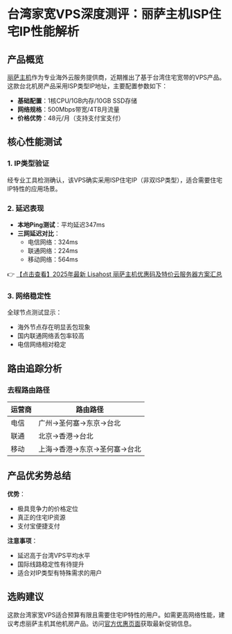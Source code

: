 # 台湾家宽VPS深度测评：丽萨主机ISP住宅IP性能解析

## 产品概览

[丽萨主机](https://bit.ly/lisazhuji)作为专业海外云服务提供商，近期推出了基于台湾住宅宽带的VPS产品。这款台北机房产品采用ISP类型IP地址，主要配置参数如下：

- **基础配置**：1核CPU/1GB内存/10GB SSD存储
- **网络规格**：500Mbps带宽/4TB月流量
- **价格优势**：48元/月（支持支付宝支付）

## 核心性能测试

### 1. IP类型验证
经专业工具检测确认，该VPS确实采用ISP住宅IP（非双ISP类型），适合需要住宅IP特性的应用场景。

### 2. 延迟表现
- **本地Ping测试**：平均延迟347ms
- **三网延迟对比**：
  - 电信网络：324ms
  - 联通网络：224ms
  - 移动网络：564ms

👉 [【点击查看】2025年最新 Lisahost 丽萨主机优惠码及特价云服务器方案汇总](https://bit.ly/lisazhuji)

### 3. 网络稳定性
全球节点测试显示：
- 海外节点存在明显丢包现象
- 国内联通网络丢包率较高
- 电信网络相对稳定

## 路由追踪分析

### 去程路由路径
| 运营商 | 路由路径 |
|--------|----------|
| 电信   | 广州→圣何塞→东京→台北 |
| 联通   | 北京→香港→台北 |
| 移动   | 上海→香港→东京→圣何塞→台北 |

## 产品优劣势总结

**优势**：
- 极具竞争力的价格定位
- 真正的住宅IP资源
- 支付宝便捷支付

**注意事项**：
- 延迟高于台湾VPS平均水平
- 国际线路稳定性有待提升
- 适合对IP类型有特殊需求的用户

## 选购建议

这款台湾家宽VPS适合预算有限且需要住宅IP特性的用户。如需更高网络性能，建议考虑丽萨主机其他机房产品。访问[官方优惠页面](https://bit.ly/lisazhuji)获取最新促销信息。